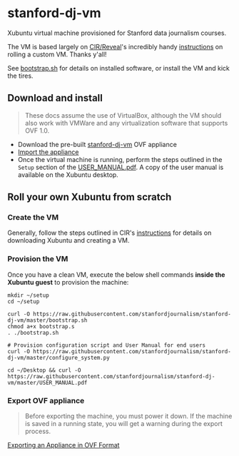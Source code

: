 # stanford-dj-vm

Xubuntu virtual machine provisioned for Stanford data journalism
courses. 

The VM is based largely on [CIR/Reveal][]'s incredibly handy [instructions][] on rolling a custom VM. Thanks y'all!

See [bootstrap.sh](bootstrap.sh) for details on installed software, or install the VM and kick the tires.

[CIR/Reveal]: https://github.com/cirlabs
[instructions]: https://github.com/cirlabs/vm/blob/master/HOWTO.md

## Download and install

> These docs assume the use of VirtualBox, although the VM should also work with VMWare and any virtualization software that supports OVF 1.0.

* Download the pre-built [stanford-dj-vm](https://www.dropbox.com/s/c5gfwrm3ofmejk5/stanford-dj-vm.ova?dl=0) OVF appliance
* [Import the appliance](https://www.virtualbox.org/manual/ch01.html#ovf-import-appliance)
* Once the virtual machine is running, perform the steps outlined in the `Setup` section of the [USER_MANUAL.pdf](USER_MANUAL.pdf). A copy of the user manual is available on the Xubuntu desktop.


## Roll your own Xubuntu from scratch

### Create the VM

Generally, follow the steps outlined in CIR's [instructions][]
for details on downloading Xubuntu and creating a VM.

### Provision the VM

Once you have a clean VM, execute the below shell commands **inside the Xubuntu guest** to provision the machine:

```
mkdir ~/setup
cd ~/setup

curl -O https://raw.githubusercontent.com/stanfordjournalism/stanford-dj-vm/master/bootstrap.sh
chmod a+x bootstrap.s
. ./bootstrap.sh

# Provision configuration script and User Manual for end users
curl -O https://raw.githubusercontent.com/stanfordjournalism/stanford-dj-vm/master/configure_system.py

cd ~/Desktop && curl -O https://raw.githubusercontent.com/stanfordjournalism/stanford-dj-vm/master/USER_MANUAL.pdf 
```

### Export OVF appliance

> Before exporting the machine, you must power it down. If the machine
> is saved in a running state, you will get a warning during the export process.
> 
[Exporting an Appliance in OVF
Format](https://www.virtualbox.org/manual/ch01.html#ovf-export-appliance)

